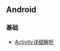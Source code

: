 ## Android

### 基础
- [Activity详细解析](https://github.com/linsir6/AndroidNote/blob/master/AndroidNote/Android%E5%9F%BA%E7%A1%80/Activity%E8%AF%A6%E7%BB%86%E8%A7%A3%E6%9E%90.md)
